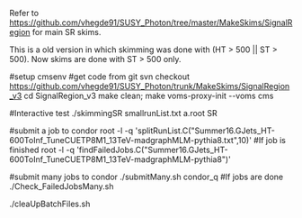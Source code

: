 Refer to https://github.com/vhegde91/SUSY_Photon/tree/master/MakeSkims/SignalRegion for main SR skims.

This is a old version in which skimming was done with (HT > 500 || ST > 500). Now skims are done with ST > 500 only.

#setup cmsenv
#get code from git
svn checkout https://github.com/vhegde91/SUSY_Photon/trunk/MakeSkims/SignalRegion_v3
cd SignalRegion_v3
make clean; make
voms-proxy-init --voms cms

#Interactive test
./skimmingSR smallrunList.txt a.root SR

#submit a job to condor
root -l -q 'splitRunList.C("Summer16.GJets_HT-600ToInf_TuneCUETP8M1_13TeV-madgraphMLM-pythia8.txt",10)'
#If job is finished
root -l -q 'findFailedJobs.C("Summer16.GJets_HT-600ToInf_TuneCUETP8M1_13TeV-madgraphMLM-pythia8")'

#submit many jobs to condor
./submitMany.sh
condor_q <username>
#If jobs are done
./Check_FailedJobsMany.sh

./cleaUpBatchFiles.sh

```
